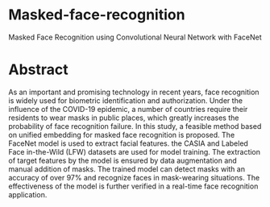# Masked-face-recognition
Masked Face Recognition using Convolutional Neural Network with FaceNet

# Abstract
As an important and promising technology in recent years, face recognition is widely used for biometric identification and authorization. Under the influence of the COVID-19 epidemic, a number of countries require their residents to wear masks in public places, which greatly increases the probability of face recognition failure. In this study, a feasible method based on unified embedding for masked face recognition is proposed. The FaceNet model is used to extract facial features. the CASIA and Labeled Face in-the-Wild (LFW) datasets are used for model training. The extraction of target features by the model is ensured by data augmentation and manual addition of masks. The trained model can detect masks with an accuracy of over 97% and recognize faces in mask-wearing situations. The effectiveness of the model is further verified in a real-time face recognition application.

